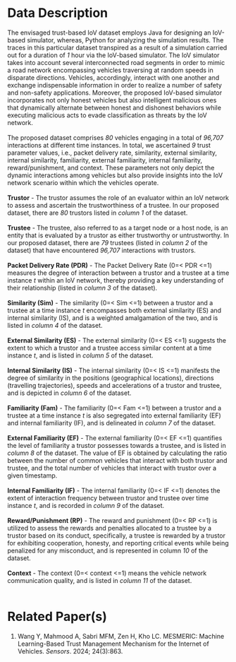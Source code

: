 # Data Description
The envisaged trust-based IoV dataset employs Java for designing an IoV-based simulator, whereas, Python for analyzing the simulation results. The traces in this particular dataset transpired as a result of a simulation carried out for a duration of *1* hour via the IoV-based simulator. The IoV simulator takes into account several interconnected road segments in order to mimic a road network encompassing vehicles traversing at random speeds in disparate directions. Vehicles, accordingly, interact with one another and exchange indispensable information in order to realize a number of safety and non-safety applications. Moreover, the proposed IoV-based simulator incorporates not only honest vehicles but also intelligent malicious ones that dynamically alternate between honest and dishonest behaviors while executing malicious acts to evade classification as threats by the IoV network.<br/><br/>
The proposed dataset comprises *80* vehicles engaging in a total of *96,707* interactions at different time instances. In total, we ascertained *9* trust parameter values, i.e., packet delivery rate, similarity, external similarity, internal similarity, familiarity, external familiarity, internal familiarity, reward/punishment, and context. These parameters not only depict the dynamic interactions among vehicles but also provide insights into the IoV network scenario within which the vehicles operate.<br/><br/>
**Trustor** - The trustor assumes the role of an evaluator within an IoV network to assess and ascertain the trustworthiness of a trustee. In our proposed dataset, there are *80* trustors listed in *column 1* of the dataset.<br/><br/>
**Trustee** - The trustee, also referred to as a target node or a host node, is an entity that is evaluated by a trustor as either trustworthy or untrustworthy. In our proposed dataset, there are *79* trustees (listed in *column 2* of the dataset) that have encountered *96,707* interactions with trustors. <br/><br/>
**Packet Delivery Rate (PDR)** - The Packet Delivery Rate (0=< PDR <=1) measures the degree of interaction between a trustor and a trustee at a time instance *t* within an IoV network, thereby providing a key understanding of their relationship (listed in *column 3* of the dataset). <br/><br/>
**Similarity (Sim)** - The similarity (0=< Sim <=1) between a trustor and a trustee at a time instance *t* encompasses both external similarity (ES) and internal similarity (IS), and is a weighted amalgamation of the two, and is listed in *column 4* of the dataset.<br/><br/>
**External Similarity (ES)** - The external similarity (0=< ES <=1) suggests the extent to which a trustor and a trustee access similar content at a time instance *t*, and is listed in *column 5* of the dataset.<br/><br/>
**Internal Similarity (IS)** - The internal similarity (0=< IS <=1) manifests the degree of similarity in the positions (geographical locations), directions (travelling trajectories), speeds and accelerations of a trustor and trustee, and is depicted in *column 6* of the dataset.<br/><br/>
**Familiarity (Fam)** - The familiarity (0=< Fam <=1) between a trustor and a trustee at a time instance *t* is also segregated into external familiarity (EF) and internal familiarity (IF), and is delineated in *column 7* of the dataset.<br/><br/>
**External Familiarity (EF)** - The external familiarity (0=< EF <=1) quantifies the level of familiarity a trustor possesses towards a trustee, and is listed in *column 8* of the dataset. The value of EF is obtained by calculating the ratio between the number of common vehicles that interact with both trustor and trustee, and the total number of vehicles that interact with trustor over a given timestamp.<br/><br/>
**Internal Familiarity (IF)** - The internal familiarity (0=< IF <=1) denotes the extent of interaction frequency between trustor and trustee over time instance *t*, and is recorded in *column 9* of the dataset. <br/><br/>
**Reward/Punishment (RP)** - The reward and punishment (0=< RP <=1) is utilized to assess the rewards and penalties allocated to a trustee by a trustor based on its conduct, specifically, a trustee is rewarded by a trustor for exhibiting cooperation, honesty, and reporting critical events while being penalized for any misconduct, and is represented in column *10* of the dataset. <br/><br/>
**Context** - The context (0=< context <=1) means the vehicle network communication quality, and is listed in *column 11* of the dataset.<br/><br/>
# Related Paper(s)
1. Wang Y, Mahmood A, Sabri MFM, Zen H, Kho LC. MESMERIC: Machine Learning-Based Trust Management Mechanism for the Internet of Vehicles. *Sensors*. 2024; 24(3):863. 

